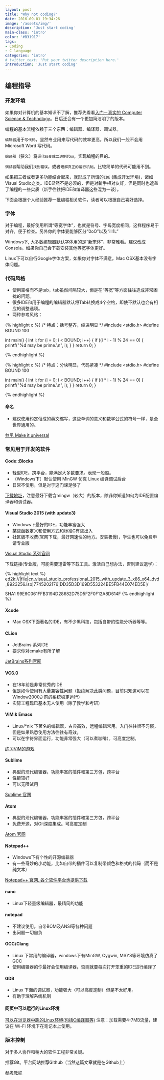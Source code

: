 ```yaml
---
layout: post
title: "Why not coding?"
date: 2016-09-01 19:34:26
image: '/assets/img/'
description: 'Just start coding'
main-class: 'intro'
color: '#B31917'
tags:
- Coding
- C language
categories: 'intro'
# twitter_text: 'Put your twitter description here.'
introduction: 'Just start coding'
---
```


## 编程指导

### 开发环境

如果你对计算机的基本知识不了解，推荐先看看[入门－真实的 Computer Science & Technology](http://suquark.github.io/lecture/2016/07/25/intro2realcs.html)。日后还会有一个更加简洁明了的版本。

编程的基本流程依赖于三个东西：编辑器、编译器、调试器。

`编辑器`用于`写代码`，显然专业用来写代码的效率更高，所以我们一般不会用 Microsoft Word 写代码。

`编译器`（狭义）将`源代码变成二进制代码`，实现编程的目的。

`调试器`帮助我们`找到错误`，或者`理解真正的运行机制`。比较简单的代码可能用不到。

如果把三者或者更多功能结合起来，就形成了所谓的`IDE` (集成开发环境)，诸如Visual Studio之类。IDE显然不是必须的，但是对新手相对友好，但是同时也遮盖了编程的一些实质（新手往往把IDE和编译器这些混为一谈）。

下面会根据个人经验推荐一批编程相关软件，读者可以根据自己喜好选择。

### 字体

对于编程，最好使用所谓“等宽字体”，也就是符号、字母宽度相同，这样程序易于对齐，便于检查。另外你的字体要能够区分“0oO”以及“iIl1L”

Windows下, 大多数编辑器默认字体用的是“新宋体”，非常难看。建议改成Consola。如果你自己会下载安装其他等宽字体更好。

Linux下可以自行Google字体方案，如果你对字体不满意。Mac OSX基本没有字体问题。

### 代码风格

* 使用空格而不是tab，tab虽然间隔较大，但是在“等宽”等方面往往造成非常困扰的问题。
* 很多IDE和用于编程的编辑器默认将Tab转换成4个空格，即使不默认也会有相应的调整选项。
* 两种参考风格：

{% highlight c %}
/* 特点：括号整齐，缩进明显 */
#include <stdio.h>
#define BOUND 100 

int main()
{
    int i;
    for (i = 0; i < BOUND; i++)
    {
        if ((i * i - 1) % 24 == 0)
        {
            printf("%d may be prime.\n", i);
        }
    }
    return 0;
}

{% endhighlight %}

{% highlight c %}
/* 特点：分块明显，代码紧凑 */
#include <stdio.h>
#define BOUND 100 

int main() {
    int i;
    for (i = 0; i < BOUND; i++) {
        if ((i * i - 1) % 24 == 0) {
            printf("%d may be prime.\n", i);
        }
    }
    return 0;
}

{% endhighlight %}

#### 命名

- 建议使用约定俗成的英文缩写，这些单词的意义和数学公式的符号一样，是全世界通用的。

[参见 Make it universal](/naming)

### 常见用于开发的软件

#### Code::Blocks

- 轻型IDE，跨平台，能满足大多数要求。表现一般般。
- （Windows下）默认使用 MinGW 仿真 Linux 编译调试后台
- 日常不使用，但是对于这门课足够了

[下载地址](http://www.codeblocks.org/downloads/26)，注意最好下载含mingw（较大）的版本，除非你知道如何为IDE配置编译器和调试器。

#### Visual Studio 2015 (with update3)

- Windows下最好的IDE，功能丰富强大
- 某些函数定义和使用方式和标准C有些出入
- 社区版不收费(官网下载，最好网速快的地方。安装极慢)，学生也可以免费申请专业版

[Visual Studio 系列官网](https://www.visualstudio.com)

下载链接(专业版，可能需要迅雷等下载工具。激活自己想办法，否则建议退学)：

{% highlight text %}
ed2k://|file|cn_visual_studio_professional_2015_with_update_3_x86_x64_dvd_8923256.iso|7745202176|DD35D3D169D553224BE5FB44E074ED5E|/

SHA1 99E6C061FFB3194D28682D75D5F2F0F12A8D614F
{% endhighlight %}

#### Xcode

- Mac OSX下面著名的IDE，有不少黑科技，包括自带的性能分析器等等。

#### CLion

- JetBrains 系列IDE
- 要求你对cmake有所了解

[JetBrains系列官网](https://www.jetbrains.com)

#### VC6.0

- 在18年前是非常优秀的IDE
- 但是如今使用有大量兼容性问题（拒绝解决此类问题，目前只知道可以在Window2000之前的系统稳定运行）
- 实际工程现已基本无人使用（除了教学和考研）

#### ViM & Emacs

- Linux/*nix 下著名的编辑器，古典高效，远程编辑常用。入门往往很不习惯，但是如果熟悉使用方法往往有奇效。
- 可以在字符界面运行，功能非常强大（可以煮咖啡），可高度定制。

[练习ViM的游戏](http://vim-adventures.com)

#### Sublime

- 典型的现代编辑器，功能丰富的插件和第三方包，跨平台
- 性能较好
- 可以无限试用

[Sublime 官网](https://www.sublimetext.com)

#### Atom

- 典型的现代编辑器，功能丰富的插件和第三方包，跨平台
- 免费开源，对Git深度集成。可高度定制

[Atom 官网](https://atom.io)

#### Notepad++

- Windows下有个性的开源编辑器
- 有一些奇妙的小功能，比如自带的插件可以复制带颜色和格式的代码（而不是纯文本）

[Notepad++ 官网, 各个软件平台也提供下载](https://notepad-plus-plus.org)

#### nano

- Linux下轻量级编辑器，最精简的功能

#### notepad

- 不建议使用。自带BOM及ANSI等各种问题
- 出问题一切自负

#### GCC/Clang

* Linux 下常用的编译器，windows下有MinGW, Cygwin, MSYS等环境仿真了GCC
* 使用编辑器的你最好会使用编译器，否则就要每次打开笨重的IDE进行编译了

#### GDB

- Linux 下面的调试器，功能强大（可以高度定制）但是不太好用。
- 有助于理解系统机制

#### 网页中可以运行的Linux环境

[可以在浏览器中跑的Linux环境(包括C编译器等)](/vm) 注意：加载需要4-7MB流量，建议在 Wi-Fi 环境下在笔记本上使用。

### 版本控制

对于多人协作和稍大的软件工程非常关键。

推荐Git。平台网站推荐Github（当然这篇文章就是在Github上）

[参考教程](http://www.liaoxuefeng.com/wiki/0013739516305929606dd18361248578c67b8067c8c017b000)

